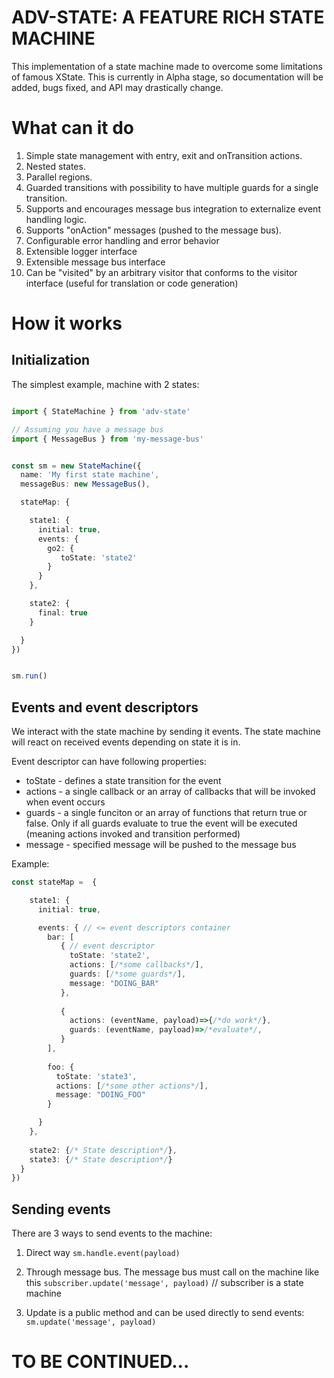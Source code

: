 # ADV-STATE: A FEATURE RICH STATE MACHINE
This implementation of a state machine made to overcome some limitations of famous XState.
This is currently in Alpha stage, so documentation will be added, bugs fixed, and API may drastically change.


# What can it do
1. Simple state management with entry, exit and onTransition actions.
2. Nested states.
3. Parallel regions.
4. Guarded transitions with possibility to have multiple guards for a single transition.
5. Supports and encourages message bus integration to externalize event handling logic.
6. Supports "onAction" messages (pushed to the message bus).
7. Configurable error handling and error behavior
8. Extensible logger interface
9. Extensible message bus interface
10. Can be "visited" by an arbitrary visitor that conforms to the visitor interface (useful for translation or code generation)


# How it works

## Initialization

The simplest example, machine with 2 states:

``` typescript

import { StateMachine } from 'adv-state'

// Assuming you have a message bus
import { MessageBus } from 'my-message-bus'


const sm = new StateMachine({
  name: 'My first state machine', 
  messageBus: new MessageBus(), 

  stateMap: {

    state1: {
      initial: true, 
      events: { 
        go2: { 
           toState: 'state2' 
        }
      }
    }, 

    state2: {
      final: true
    }

  }
})


sm.run()
```



## Events and event descriptors
We interact with the state machine by sending it events.
The state machine will react on received events depending on state it is in. 

Event descriptor can have following properties:
* toState - defines a state transition for the event
* actions - a single callback or an array of callbacks that will be invoked when event occurs
* guards - a single funciton or an array of functions that return true or false.
  Only if all guards evaluate to true the event will be executed (meaning actions invoked and transition performed)
* message - specified message will be pushed to the message bus

Example: 
``` typescript
const stateMap =  {

    state1: {
      initial: true, 

      events: { // <= event descriptors container
        bar: [
           { // event descriptor
             toState: 'state2', 
             actions: [/*some callbacks*/], 
             guards: [/*some guards*/], 
             message: "DOING_BAR"
           }, 
           
           {
             actions: (eventName, payload)=>{/*do work*/}, 
             guards: (eventName, payload)=>/*evaluate*/, 
           }
        ], 
        
        foo: {
          toState: 'state3', 
          actions: [/*some other actions*/], 
          message: "DOING_FOO"
        }

      }
    }, 
    
    state2: {/* State description*/}, 
    state3: {/* State description*/}
  }
})

```



## Sending events
There are 3 ways to send events to the machine:

1. Direct way
    `sm.handle.event(payload)`

2. Through message bus. The message bus must call on the machine like this
   `subscriber.update('message', payload)` // subscriber is a state machine
   
3. Update is a public method and can be used directly to send events:
   `sm.update('message', payload)`


# TO BE CONTINUED...





